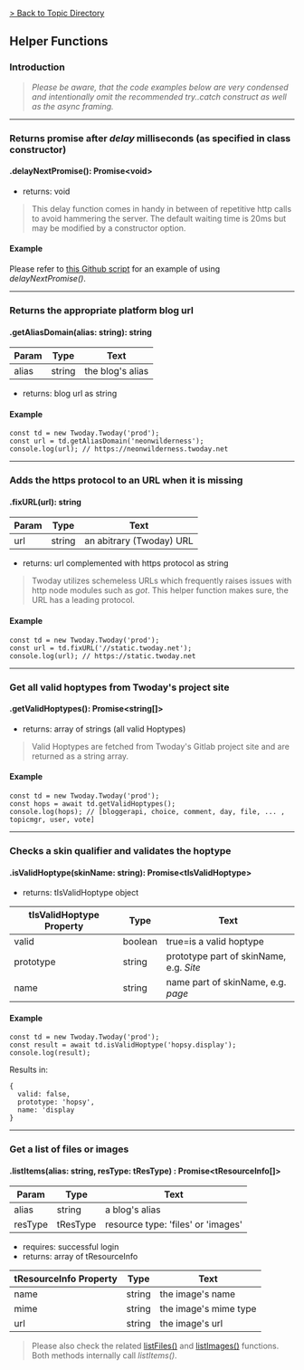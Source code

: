 
[> Back to Topic Directory](../README.md#topic-related-class-functions)

## Helper Functions
### Introduction

> *Please be aware, that the code examples below are very condensed and intentionally omit the recommended try..catch construct as well as the async framing.*
<hr>

### Returns promise after *delay* milliseconds (as specified in class constructor)
#### .delayNextPromise(): Promise&lt;void&gt;

- returns: void

> This delay function comes in handy in between of repetitive http calls to avoid hammering the server. The default waiting time is 20ms but may be modified by a constructor option.

#### Example

Please refer to [this Github script](https://github.com/NeonWilderness/tdalien/blob/master/utils/userStatus.js#L25-L31) for an example of using *delayNextPromise()*.
<hr>

### Returns the appropriate platform blog url
#### .getAliasDomain(alias: string): string

Param | Type | Text
--- | --- | --- 
alias | string | the blog's alias

- returns: blog url as string

#### Example
```
const td = new Twoday.Twoday('prod');
const url = td.getAliasDomain('neonwilderness');
console.log(url); // https://neonwilderness.twoday.net
```
<hr>

### Adds the https protocol to an URL when it is missing
#### .fixURL(url): string

Param | Type | Text
--- | --- | --- 
url | string | an abitrary (Twoday) URL

- returns: url complemented with https protocol as string

> Twoday utilizes schemeless URLs which frequently raises issues with http node modules such as *got*. This helper function makes sure, the URL has a leading protocol.

#### Example
```
const td = new Twoday.Twoday('prod');
const url = td.fixURL('//static.twoday.net');
console.log(url); // https://static.twoday.net
```
<hr>

### Get all valid hoptypes from Twoday's project site
#### .getValidHoptypes(): Promise&lt;string[]&gt;

- returns: array of strings (all valid Hoptypes)

> Valid Hoptypes are fetched from Twoday's Gitlab project site and are returned as a string array.

#### Example
```
const td = new Twoday.Twoday('prod');
const hops = await td.getValidHoptypes();
console.log(hops); // [bloggerapi, choice, comment, day, file, ... , topicmgr, user, vote]
```
<hr>

### Checks a skin qualifier and validates the hoptype
#### .isValidHoptype(skinName: string): Promise&lt;tIsValidHoptype&gt;

- returns: tIsValidHoptype object

tIsValidHoptype Property | Type | Text
--- | --- | --- 
valid | boolean | true=is a valid hoptype
prototype | string | prototype part of skinName, e.g. *Site*
name | string | name part of skinName, e.g. *page*

#### Example
```
const td = new Twoday.Twoday('prod');
const result = await td.isValidHoptype('hopsy.display');
console.log(result);
```

Results in:
```
{
  valid: false,
  prototype: 'hopsy',
  name: 'display
}
```
<hr>

### Get a list of files or images
#### .listItems(alias: string, resType: tResType) : Promise&lt;tResourceInfo[]&gt;

Param | Type | Text
--- | --- | --- 
alias | string | a blog's alias
resType | tResType | resource type: 'files' or 'images'

- requires: successful login
- returns: array of tResourceInfo

tResourceInfo Property | Type | Text
--- | --- | --- 
name | string | the image's name
mime | string | the image's mime type 
url | string | the image's url

> Please also check the related [listFiles()](./docs/files.md#get-a-list-of-files) and [listImages()](./docs/images.md#get-a-list-of-images) functions. Both methods internally call *listItems()*.

